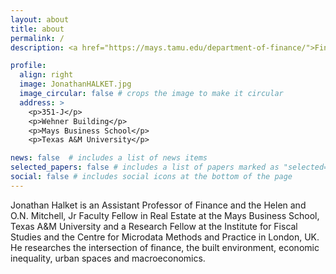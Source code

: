 ```yaml
---
layout: about
title: about
permalink: /
description: <a href="https://mays.tamu.edu/department-of-finance/">Finance Dept</a>.  <a href="https://mays.tamu.edu/">Mays Business School.</a> <a href="https://www.tamu.edu/">Texas A&M University.</a>

profile:
  align: right
  image: JonathanHALKET.jpg
  image_circular: false # crops the image to make it circular
  address: >
    <p>351-J</p>
    <p>Wehner Building</p>
    <p>Mays Business School</p>
    <p>Texas A&M University</p>

news: false  # includes a list of news items
selected_papers: false # includes a list of papers marked as "selected={true}"
social: false # includes social icons at the bottom of the page
---
```


Jonathan Halket is an Assistant Professor of Finance and the Helen and O.N. Mitchell, Jr Faculty Fellow in Real Estate at the Mays Business School, Texas A&M University and a Research Fellow at the Institute for Fiscal Studies and the Centre for Microdata Methods and Practice in London, UK. He researches the intersection of finance, the built environment, economic inequality, urban spaces and macroeconomics.
